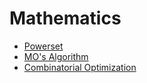 # Mathematics

- [Powerset](powerset)
- [MO's Algorithm](mo-algorithm)
- [Combinatorial Optimization](combinatorial-optimization)
